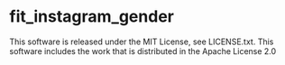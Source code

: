 # fit_instagram_gender
This software is released under the MIT License, see LICENSE.txt.
This software includes the work that is distributed in the Apache License 2.0
